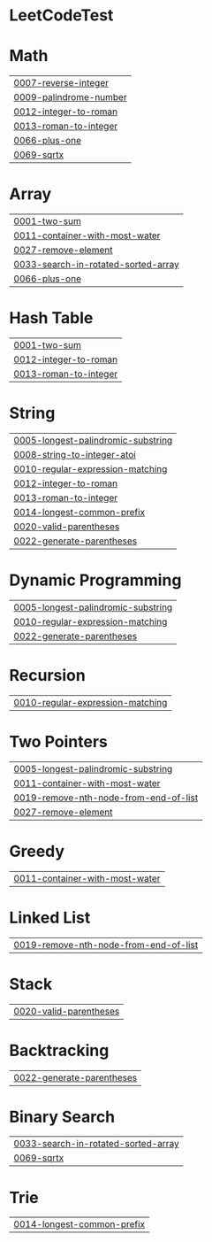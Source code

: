 # LeetCodeTest


# Math
|  |
| ------- |
| [0007-reverse-integer](https://github.com/Trangitg/LeetCodeTest/tree/master/0007-reverse-integer) |
| [0009-palindrome-number](https://github.com/Trangitg/LeetCodeTest/tree/master/0009-palindrome-number) |
| [0012-integer-to-roman](https://github.com/Trangitg/LeetCodeTest/tree/master/0012-integer-to-roman) |
| [0013-roman-to-integer](https://github.com/Trangitg/LeetCodeTest/tree/master/0013-roman-to-integer) |
| [0066-plus-one](https://github.com/Trangitg/LeetCodeTest/tree/master/0066-plus-one) |
| [0069-sqrtx](https://github.com/Trangitg/LeetCodeTest/tree/master/0069-sqrtx) |
# Array
|  |
| ------- |
| [0001-two-sum](https://github.com/Trangitg/LeetCodeTest/tree/master/0001-two-sum) |
| [0011-container-with-most-water](https://github.com/Trangitg/LeetCodeTest/tree/master/0011-container-with-most-water) |
| [0027-remove-element](https://github.com/Trangitg/LeetCodeTest/tree/master/0027-remove-element) |
| [0033-search-in-rotated-sorted-array](https://github.com/Trangitg/LeetCodeTest/tree/master/0033-search-in-rotated-sorted-array) |
| [0066-plus-one](https://github.com/Trangitg/LeetCodeTest/tree/master/0066-plus-one) |
# Hash Table
|  |
| ------- |
| [0001-two-sum](https://github.com/Trangitg/LeetCodeTest/tree/master/0001-two-sum) |
| [0012-integer-to-roman](https://github.com/Trangitg/LeetCodeTest/tree/master/0012-integer-to-roman) |
| [0013-roman-to-integer](https://github.com/Trangitg/LeetCodeTest/tree/master/0013-roman-to-integer) |
# String
|  |
| ------- |
| [0005-longest-palindromic-substring](https://github.com/Trangitg/LeetCodeTest/tree/master/0005-longest-palindromic-substring) |
| [0008-string-to-integer-atoi](https://github.com/Trangitg/LeetCodeTest/tree/master/0008-string-to-integer-atoi) |
| [0010-regular-expression-matching](https://github.com/Trangitg/LeetCodeTest/tree/master/0010-regular-expression-matching) |
| [0012-integer-to-roman](https://github.com/Trangitg/LeetCodeTest/tree/master/0012-integer-to-roman) |
| [0013-roman-to-integer](https://github.com/Trangitg/LeetCodeTest/tree/master/0013-roman-to-integer) |
| [0014-longest-common-prefix](https://github.com/Trangitg/LeetCodeTest/tree/master/0014-longest-common-prefix) |
| [0020-valid-parentheses](https://github.com/Trangitg/LeetCodeTest/tree/master/0020-valid-parentheses) |
| [0022-generate-parentheses](https://github.com/Trangitg/LeetCodeTest/tree/master/0022-generate-parentheses) |
# Dynamic Programming
|  |
| ------- |
| [0005-longest-palindromic-substring](https://github.com/Trangitg/LeetCodeTest/tree/master/0005-longest-palindromic-substring) |
| [0010-regular-expression-matching](https://github.com/Trangitg/LeetCodeTest/tree/master/0010-regular-expression-matching) |
| [0022-generate-parentheses](https://github.com/Trangitg/LeetCodeTest/tree/master/0022-generate-parentheses) |
# Recursion
|  |
| ------- |
| [0010-regular-expression-matching](https://github.com/Trangitg/LeetCodeTest/tree/master/0010-regular-expression-matching) |
# Two Pointers
|  |
| ------- |
| [0005-longest-palindromic-substring](https://github.com/Trangitg/LeetCodeTest/tree/master/0005-longest-palindromic-substring) |
| [0011-container-with-most-water](https://github.com/Trangitg/LeetCodeTest/tree/master/0011-container-with-most-water) |
| [0019-remove-nth-node-from-end-of-list](https://github.com/Trangitg/LeetCodeTest/tree/master/0019-remove-nth-node-from-end-of-list) |
| [0027-remove-element](https://github.com/Trangitg/LeetCodeTest/tree/master/0027-remove-element) |
# Greedy
|  |
| ------- |
| [0011-container-with-most-water](https://github.com/Trangitg/LeetCodeTest/tree/master/0011-container-with-most-water) |
# Linked List
|  |
| ------- |
| [0019-remove-nth-node-from-end-of-list](https://github.com/Trangitg/LeetCodeTest/tree/master/0019-remove-nth-node-from-end-of-list) |
# Stack
|  |
| ------- |
| [0020-valid-parentheses](https://github.com/Trangitg/LeetCodeTest/tree/master/0020-valid-parentheses) |
# Backtracking
|  |
| ------- |
| [0022-generate-parentheses](https://github.com/Trangitg/LeetCodeTest/tree/master/0022-generate-parentheses) |
# Binary Search
|  |
| ------- |
| [0033-search-in-rotated-sorted-array](https://github.com/Trangitg/LeetCodeTest/tree/master/0033-search-in-rotated-sorted-array) |
| [0069-sqrtx](https://github.com/Trangitg/LeetCodeTest/tree/master/0069-sqrtx) |
# Trie
|  |
| ------- |
| [0014-longest-common-prefix](https://github.com/Trangitg/LeetCodeTest/tree/master/0014-longest-common-prefix) |
